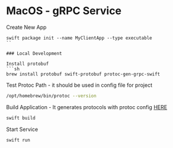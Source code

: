 # MacOS - gRPC Service 

Create New App 
```
swift package init --name MyClientApp --type executable
``

### Local Development 

Install protobuf
```sh
brew install protobuf swift-protobuf protoc-gen-grpc-swift
```

Test Protoc Path - it should be used in config file for project
```sh
/opt/homebrew/bin/protoc --version
```

Build Application - It generates protocols with protoc config [HERE](https://github.com/Gary-Ascuy/gRPC-Server-MacOS/blob/main/Sources/Protos/grpc-swift-proto-generator-config.json#L8) 
```sh
swift build
```

Start Service
```sh
swift run
```
